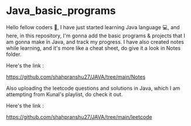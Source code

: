 # Java_basic_programs

Hello fellow coders 👋, I have just started learning Java language 💻, and here, in this repository, I'm gonna add the basic programs & projects that I am gonna make in Java, and track my progress.
I have also created notes while learning, and it's more like a cheat sheet, do give it a look in Notes folder. 

Here's the link : 

https://github.com/shahpranshu27/JAVA/tree/main/Notes


Also uploading the leetcode questions and solutions in Java, which I am attempting from Kunal's playlist, do check it out.

Here's the link : 

https://github.com/shahpranshu27/JAVA/tree/main/leetcode
